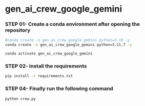 # gen_ai_crew_google_gemini

### STEP 01- Create a conda environment after opening the repository

```bash
#conda create -n gen_ai_crew_google_gemini python=3.10 -y
conda create -n gen_ai_crew_google_gemini python=3.11.7 -y
```

```bash
conda activate gen_ai_crew_google_gemini
```

### STEP 02- install the requirements
```bash
pip install -r requirements.txt
```

### STEP 04- Finally run the following command

```bash
python crew.py
```


